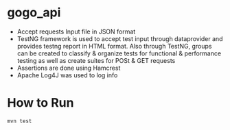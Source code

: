# gogo_api

* Accept requests Input file in JSON format
* TestNG framework is used to accept test input through dataprovider and provides testng report in HTML format. Also through TestNG, groups can be created to classify & organize tests for functional & performance testing as well as create suites for POSt & GET requests
* Assertions are done using Hamcrest
* Apache Log4J was used to log info

# How to Run
```bash
mvn test
```
